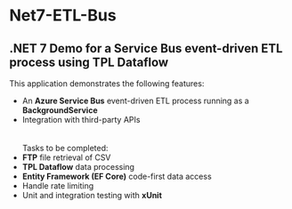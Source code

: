 # Net7-ETL-Bus
## .NET 7 Demo for a Service Bus event-driven ETL process using TPL Dataflow

This application demonstrates the following features:
- An **Azure Service Bus** event-driven ETL process running as a **BackgroundService**
- Integration with third-party APIs
<br/><br/><br/>
Tasks to be completed:
- **FTP** file retrieval of CSV
- **TPL Dataflow** data processing
- **Entity Framework (EF Core)** code-first data access
- Handle rate limiting 
- Unit and integration testing with **xUnit**
<br/>

